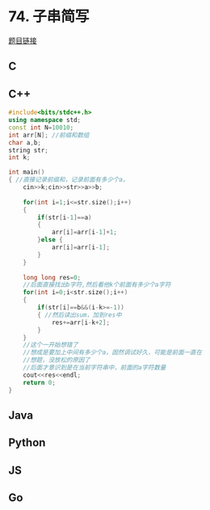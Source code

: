 # 74. 子串简写

[题目链接](https://kamacoder.com/problempage.php?pid=1113)

## C

## C++
```cpp
#include<bits/stdc++.h>
using namespace std;
const int N=10010;
int arr[N]; //前缀和数组
char a,b;
string str;
int k;

int main()
{ //直接记录前缀和，记录前面有多少个a，
    cin>>k;cin>>str>>a>>b;
    
    for(int i=1;i<=str.size();i++)
    {
        if(str[i-1]==a)
        {
            arr[i]=arr[i-1]+1;
        }else {
            arr[i]=arr[i-1]; 
        }
    }
    
    long long res=0;
    //后面直接找出b字符,然后看他k个前面有多少个a字符
    for(int i=0;i<str.size();i++)
    {
        if(str[i]==b&&(i-k>=-1))
        { //然后读出sum，加到res中
            res+=arr[i-k+2];
        }
    }
    //这个一开始想错了
    //想成是要加上中间有多少个a，固然调试好久，可能是前面一直在
    //想题，没放松的原因了
    //后面才意识到是在当前字符串中，前面的a字符数量
    cout<<res<<endl;
    return 0;
}
```
## Java

## Python

## JS

## Go

